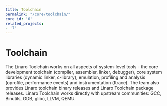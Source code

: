 ```yaml
---
title: Toolchain
permalink: "/core/toolchain/"
core_id: '6'
related_projects:
- '7'
---
```


# Toolchain

The Linaro Toolchain works on all aspects of system-level tools - the core development toolchain (compiler, assembler, linker, debugger), core system libraries (dynamic linker, c-library), emulation, profiling and analysis (oprofile, performance events) and instrumentation (ftrace). The team also provides Linaro toolchain binary releases and Linaro Toolchain package releases. Linaro Toolchain works directly with upstream communities: GCC, Binutils, GDB, glibc, LLVM, QEMU.
